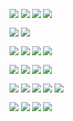 [![](https://img.shields.io/badge/Linkedin-informational?style=for-the-badge&logoWidth=20&logoColor=fff&logo=linkedin)](https://www.linkedin.com/in/w-anders/)
[![](https://img.shields.io/badge/website-informational?style=for-the-badge&logoWidth=20&logoColor=fff&logo=data:image/svg+xml;base64,PHN2ZyB4bWxucz0iaHR0cDovL3d3dy53My5vcmcvMjAwMC9zdmciIGhlaWdodD0iMjQiIHZpZXdCb3g9IjAgMCAyNCAyNCIgd2lkdGg9IjI0Ij48cGF0aCBkPSJNMCAwaDI0djI0SDB6IiBmaWxsPSJub25lIi8+PHBhdGggc3R5bGU9ImZpbGw6d2hpdGU7IiBkPSJNMTAgMjB2LTZoNHY2aDV2LThoM0wxMiAzIDIgMTJoM3Y4eiIvPjwvc3ZnPgo=)](https://doubleu.codes/)
[![](https://img.shields.io/badge/email-informational?style=for-the-badge&logoWidth=20&logoColor=fff&logo=protonmail)](mailto:w@doubleu.codes)
[![](https://img.shields.io/badge/pgp_key-informational?style=for-the-badge&logoWidth=20&logoColor=fff&logo=data:image/svg+xml;base64,PHN2ZyB4bWxucz0iaHR0cDovL3d3dy53My5vcmcvMjAwMC9zdmciIGhlaWdodD0iMjQiIHZpZXdCb3g9IjAgMCAyNCAyNCIgd2lkdGg9IjI0Ij48cGF0aCBkPSJNMCAwaDI0djI0SDB6IiBmaWxsPSJub25lIi8+PHBhdGggc3R5bGU9ImZpbGw6d2hpdGU7IiBkPSJNMTIuNjUgMTBDMTEuODMgNy42NyA5LjYxIDYgNyA2Yy0zLjMxIDAtNiAyLjY5LTYgNnMyLjY5IDYgNiA2YzIuNjEgMCA0LjgzLTEuNjcgNS42NS00SDE3djRoNHYtNGgydi00SDEyLjY1ek03IDE0Yy0xLjEgMC0yLS45LTItMnMuOS0yIDItMiAyIC45IDIgMi0uOSAyLTIgMnoiLz48L3N2Zz4K)](https://www.doubleu.codes/pgp_pubkey.asc)

![](https://github-readme-stats.vercel.app/api?count_private=true&disable_animations=true&line_height=20&username=wranders&theme=nord&hide_title=true)
![](https://github-readme-stats.vercel.app/api/top-langs/?username=wranders&theme=nord&hide_title=true&layout=compact)

![](https://img.shields.io/badge/OS-444?style=for-the-badge)
![](https://img.shields.io/badge/Fedora-000?style=for-the-badge&logoWidth=20&logo=fedora)
![](https://img.shields.io/badge/Linux-000?style=for-the-badge&logoWidth=20&logo=linux)
![](https://img.shields.io/badge/Windows%2010-000?style=for-the-badge&logoWidth=20&logo=windows)

![](https://img.shields.io/badge/Languages-444?style=for-the-badge)
![](https://img.shields.io/badge/Go-000?style=for-the-badge&logoWidth=20&logo=go)
![](https://img.shields.io/badge/Typescript-000?style=for-the-badge&logoWidth=20&logo=typescript)
![](https://img.shields.io/badge/C%23-000?style=for-the-badge&logoWidth=20&logo=csharp)

![](https://img.shields.io/badge/Tools-444?style=for-the-badge)
![](https://img.shields.io/badge/Podman-000?style=for-the-badge&logoWidth=20&logo=podman)
![](https://img.shields.io/badge/Kubernetes-000?style=for-the-badge&logoWidth=20&logo=kubernetes)
![](https://img.shields.io/badge/PostgreSQL-000?style=for-the-badge&logoWidth=20&logo=postgresql)
![](https://img.shields.io/badge/esbuild-000?style=for-the-badge&logoWidth=20&logo=esbuild)

![](https://img.shields.io/badge/Methods-444?style=for-the-badge)
![](https://img.shields.io/badge/VSCode-000?style=for-the-badge&logoWidth=20&logo=visualstudiocode)
![](https://img.shields.io/badge/Bash-000?style=for-the-badge&logoWidth=20&logo=gnubash)
![](https://img.shields.io/badge/Powershell-000?style=for-the-badge&logoWidth=20&logo=powershell)
